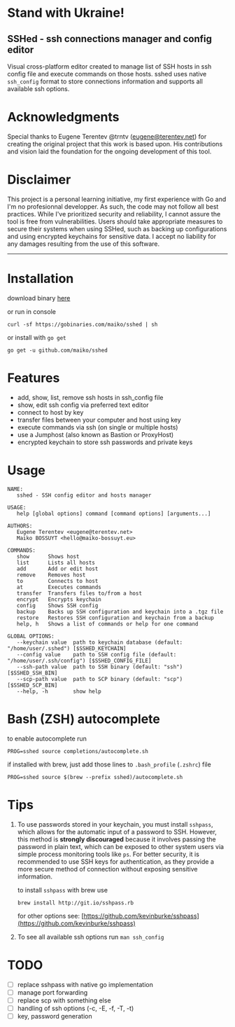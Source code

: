 # Stand with Ukraine!
SSHed - ssh connections manager and config editor
---
Visual cross-platform editor created to manage list of SSH hosts in ssh config file and execute commands on those hosts.
sshed uses native ``ssh_config`` format to store connections information and supports all available ssh options.

# Acknowledgments

Special thanks to Eugene Terentev @trntv ([eugene@terentev.net](mailto:eugene@terentev.net)) for creating the original project that this work is based upon. His contributions and vision laid the foundation for the ongoing development of this tool.

# Disclaimer

This project is a personal learning initiative, my first experience with Go and I'm no profesionnal developper. As such, the code may not follow all best practices. While I've prioritized security and reliability, I cannot assure the tool is free from vulnerabilities. Users should take appropriate measures to secure their systems when using SSHed, such as backing up configurations and using encrypted keychains for sensitive data. I accept no liability for any damages resulting from the use of this software.

---

# Installation
download binary [here](https://github.com/maiko/sshed/releases)

or run in console
```
curl -sf https://gobinaries.com/maiko/sshed | sh
```

or install with ``go get``
```
go get -u github.com/maiko/sshed
```

# Features
- add, show, list, remove ssh hosts in ssh_config file
- show, edit ssh config via preferred text editor
- connect to host by key
- transfer files between your computer and host using key
- execute commands via ssh (on single or multiple hosts)
- use a Jumphost (also known as Bastion or ProxyHost)
- encrypted keychain to store ssh passwords and private keys

# Usage
```
NAME:
   sshed - SSH config editor and hosts manager

USAGE:
   help [global options] command [command options] [arguments...]

AUTHORS:
   Eugene Terentev <eugene@terentev.net>
   Maiko BOSSUYT <hello@maiko-bossuyt.eu>

COMMANDS:
   show      Shows host
   list      Lists all hosts
   add       Add or edit host
   remove    Removes host
   to        Connects to host
   at        Executes commands
   transfer  Transfers files to/from a host
   encrypt   Encrypts keychain
   config    Shows SSH config
   backup    Backs up SSH configuration and keychain into a .tgz file
   restore   Restores SSH configuration and keychain from a backup
   help, h   Shows a list of commands or help for one command

GLOBAL OPTIONS:
   --keychain value  path to keychain database (default: "/home/user/.sshed") [$SSHED_KEYCHAIN]
   --config value    path to SSH config file (default: "/home/user/.ssh/config") [$SSHED_CONFIG_FILE]
   --ssh-path value  path to SSH binary (default: "ssh") [$SSHED_SSH_BIN]
   --scp-path value  path to SCP binary (default: "scp") [$SSHED_SCP_BIN]
   --help, -h        show help
```

# Bash (ZSH) autocomplete
to enable autocomplete run
```
PROG=sshed source completions/autocomplete.sh
```
if installed with brew, just add those lines to ``.bash_profile`` (``.zshrc``) file
```
PROG=sshed source $(brew --prefix sshed)/autocomplete.sh
```

# Tips
1. To use passwords stored in your keychain, you must install `sshpass`, which allows for the automatic input of a password to SSH.
    However, this method is **strongly discouraged** because it involves passing the password in plain text, which can be exposed to other system users via simple process monitoring tools like `ps`. For better security, it is recommended to use SSH keys for authentication, as they provide a more secure method of connection without exposing sensitive information.

    to install `sshpass` with brew use
    ```
    brew install http://git.io/sshpass.rb
    ```
    for other options see: [https://github.com/kevinburke/sshpass](https://github.com/kevinburke/sshpass)

2. To see all available ssh options run ``man ssh_config``

# TODO
 - [ ] replace sshpass with native go implementation
 - [ ] manage port forwarding
 - [ ] replace scp with something else
 - [ ] handling of ssh options (-c, -E, -f, -T, -t)
 - [ ] key, password generation
